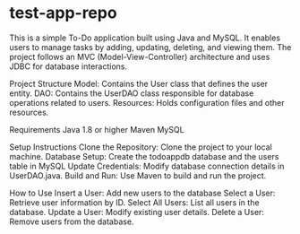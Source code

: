 # test-app-repo

This is a simple To-Do application built using Java and MySQL. It enables users to manage tasks by adding, updating, deleting, and viewing them. The project follows an MVC (Model-View-Controller) architecture and uses JDBC for database interactions.

Project Structure
Model: Contains the User class that defines the user entity.
DAO: Contains the UserDAO class responsible for database operations related to users.
Resources: Holds configuration files and other resources.

Requirements
Java 1.8 or higher
Maven
MySQL

Setup Instructions
Clone the Repository: Clone the project to your local machine.
Database Setup: Create the todoappdb database and the users table in MySQL
Update Credentials: Modify database connection details in UserDAO.java.
Build and Run: Use Maven to build and run the project.

How to Use
Insert a User: Add new users to the database
Select a User: Retrieve user information by ID.
Select All Users: List all users in the database.
Update a User: Modify existing user details.
Delete a User: Remove users from the database.
